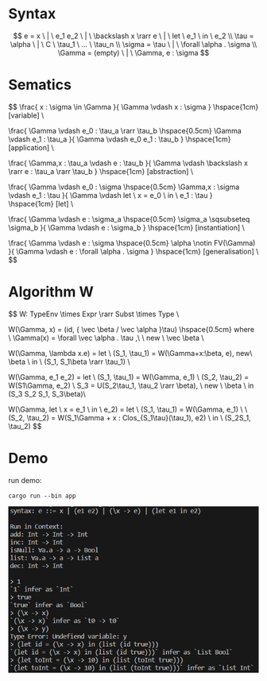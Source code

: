 # Syntax

$$
e = x \ | \ e_1 e_2  \ | \ \backslash x \rarr e \ | \ let \ e_1 \ in \ e_2 \\
\tau = \alpha \ | \ C \ \tau_1 \ ... \ \tau_n \\
\sigma = \tau \ | \ \forall \alpha . \sigma \\
\Gamma = (empty) \ | \ \Gamma, e : \sigma
$$

# Sematics

$$
\frac{
	x : \sigma \in \Gamma
}{
	\Gamma \vdash x : \sigma
} \hspace{1cm} [variable] \\

\frac{
	\Gamma \vdash e_0 : \tau_a \rarr \tau_b \hspace{0.5cm}
	\Gamma \vdash e_1 : \tau_a
}{
	\Gamma \vdash e_0 e_1 : \tau_b
} \hspace{1cm} [application] \\

\frac{
	\Gamma,x : \tau_a \vdash e : \tau_b
}{
	\Gamma \vdash \backslash x \rarr e : \tau_a \rarr \tau_b
} \hspace{1cm} [abstraction] \\

\frac{
	\Gamma \vdash e_0 : \sigma \hspace{0.5cm}
	\Gamma,x : \sigma \vdash e_1 : \tau
}{
	\Gamma \vdash let \ x = e_0 \ in \ e_1 : \tau
} \hspace{1cm} [let] \\

\frac{
	\Gamma \vdash e : \sigma_a \hspace{0.5cm}
	\sigma_a \sqsubseteq \sigma_b
}{
	\Gamma \vdash e : \sigma_b
} \hspace{1cm} [instantiation] \\

\frac{
	\Gamma \vdash e : \sigma \hspace{0.5cm}
	\alpha \notin FV(\Gamma)
}{
	\Gamma \vdash e : \forall \alpha . \sigma
} \hspace{1cm} [generalisation] \\
$$

# Algorithm W

$$
W: TypeEnv \times Expr \rarr Subst \times Type \\

W(\Gamma, x) = (id, \{ \vec \beta / \vec \alpha \}\tau) \hspace{0.5cm}
where \ \Gamma(x) = \forall \vec \alpha . \tau ,\ \ new \ \vec \beta \\

W(\Gamma, \lambda x.e) = let \ (S_1, \tau_1) = W(\Gamma+x:\beta, e), new\ \beta \ in \ (S_1, S_1\beta \rarr \tau_1) \\

W(\Gamma, e_1 e_2) = let \ (S_1, \tau_1) = W(\Gamma, e_1) \\
(S_2, \tau_2) = W(S1\Gamma, e_2) \\
S_3 = U(S_2\tau_1, \tau_2 \rarr \beta), \ new \ \beta \\
in (S_3 S_2 S_1, S_3\beta)\\

W(\Gamma, let \ x = e_1 \ in \ e_2) = 
let \ (S_1, \tau_1) = W(\Gamma, e_1) \\
\ (S_2, \tau_2) = W(S_1\Gamma + x : Clos_{S_1\tau}(\tau_1), e2) \\
in \ (S_2S_1, \tau_2)
$$

# Demo

run demo:

```
cargo run --bin app
```

![](imgs/demo.png)
